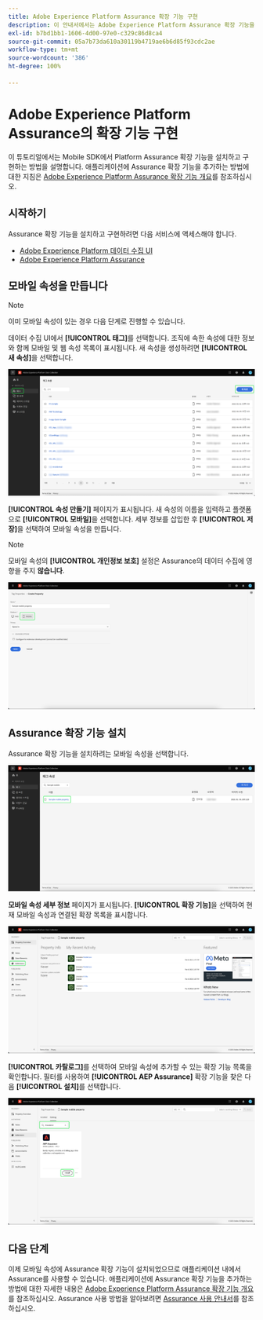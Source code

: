```yaml
---
title: Adobe Experience Platform Assurance 확장 기능 구현
description: 이 안내서에서는 Adobe Experience Platform Assurance 확장 기능을 구현하고 설치하는 방법을 설명합니다.
exl-id: b7bd1bb1-1606-4d00-97e0-c329c86d8ca4
source-git-commit: 05a7b73da610a30119b4719ae6b6d85f93cdc2ae
workflow-type: tm+mt
source-wordcount: '386'
ht-degree: 100%

---
```


# Adobe Experience Platform Assurance의 확장 기능 구현

이 튜토리얼에서는 Mobile SDK에서 Platform Assurance 확장 기능을 설치하고 구현하는 방법을 설명합니다. 애플리케이션에 Assurance 확장 기능을 추가하는 방법에 대한 지침은 [Adobe Experience Platform Assurance 확장 기능 개요](https://developer.adobe.com/client-sdks/documentation/platform-assurance-sdk/#add-the-aep-assurance-extension-to-your-app)를 참조하십시오.

## 시작하기

Assurance 확장 기능을 설치하고 구현하려면 다음 서비스에 액세스해야 합니다.

- [Adobe Experience Platform 데이터 수집 UI](https://experience.adobe.com/#/data-collection/)
- [Adobe Experience Platform Assurance](https://experience.adobe.com/assurance)

## 모바일 속성을 만듭니다

>[!NOTE]
>
>이미 모바일 속성이 있는 경우 다음 단계로 진행할 수 있습니다.

데이터 수집 UI에서 **[!UICONTROL 태그]**&#x200B;를 선택합니다. 조직에 속한 속성에 대한 정보와 함께 모바일 및 웹 속성 목록이 표시됩니다. 새 속성을 생성하려면 **[!UICONTROL 새 속성]**&#x200B;을 선택합니다.

![새 속성 버튼이 강조 표시되어 새 속성을 생성하기 위해 선택한 항목을 표시합니다.](./images/implement-assurance/create-new-property.png)

**[!UICONTROL 속성 만들기]** 페이지가 표시됩니다. 새 속성의 이름을 입력하고 플랫폼으로 **[!UICONTROL 모바일]**&#x200B;을 선택합니다. 세부 정보를 삽입한 후 **[!UICONTROL 저장]**&#x200B;을 선택하여 모바일 속성을 만듭니다.

>[!NOTE]
>
>모바일 속성의 **[!UICONTROL 개인정보 보호]** 설정은 Assurance의 데이터 수집에 영향을 주지 **않습니다**.

![속성 만들기 페이지가 표시됩니다. 여기에 모바일 자산에 대한 정보를 삽입할 수 있습니다.](./images/implement-assurance/create-property.png)

## Assurance 확장 기능 설치

Assurance 확장 기능을 설치하려는 모바일 속성을 선택합니다.

![선택한 모바일 속성이 강조 표시된 태그 속성 페이지가 표시됩니다.](./images/implement-assurance/select-mobile-property.png)

**모바일 속성 세부 정보** 페이지가 표시됩니다. **[!UICONTROL 확장 기능]**&#x200B;을 선택하여 현재 모바일 속성과 연결된 확장 목록을 표시합니다.

![모바일 속성 세부 정보 페이지가 표시됩니다. 최근 활동에 대한 정보가 표시됩니다. 확장 기능 탭이 강조 표시됩니다.](./images/implement-assurance/tag-properties.png)

**[!UICONTROL 카탈로그]**&#x200B;를 선택하여 모바일 속성에 추가할 수 있는 확장 기능 목록을 확인합니다. 필터를 사용하여 **[!UICONTROL AEP Assurance]** 확장 기능을 찾은 다음 **[!UICONTROL 설치]**&#x200B;를 선택합니다.

![확장 기능 카탈로그가 표시됩니다. Assurance 확장 기능이 필터링되어 표시되며 설치 버튼이 강조 표시됩니다.](./images/implement-assurance/assurance-extension.png)

## 다음 단계

이제 모바일 속성에 Assurance 확장 기능이 설치되었으므로 애플리케이션 내에서 Assurance를 사용할 수 있습니다. 애플리케이션에 Assurance 확장 기능을 추가하는 방법에 대한 자세한 내용은 [Adobe Experience Platform Assurance 확장 기능 개요](https://developer.adobe.com/client-sdks/documentation/platform-assurance-sdk/#add-the-aep-assurance-extension-to-your-app)를 참조하십시오. Assurance 사용 방법을 알아보려면 [Assurance 사용 안내서](./using-assurance.md)를 참조하십시오.
